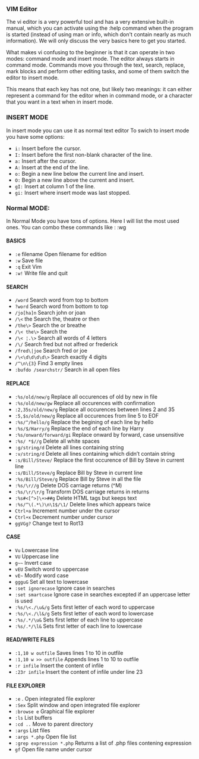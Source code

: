 ### VIM Editor
The vi editor is a very powerful tool and has a very extensive built-in manual, which you can activate using the :help command when the program is started (instead of using man or info, which don't contain nearly as much information). We will only discuss the very basics here to get you started.

What makes vi confusing to the beginner is that it can operate in two modes: command mode and insert mode. The editor always starts in command mode. Commands move you through the text, search, replace, mark blocks and perform other editing tasks, and some of them switch the editor to insert mode.

This means that each key has not one, but likely two meanings: it can either represent a command for the editor when in command mode, or a character that you want in a text when in insert mode.

### INSERT MODE
In insert mode you can use it as normal text editor
To swich to insert mode you have some options:
 +  `i:` Insert before the cursor.
 +  `I:` Insert before the first non-blank character of the line.
 +  `a:` Insert after the cursor.
 +  `A:` Insert at the end of the line.
 +  `o:` Begin a new line below the current line and insert.
 +  `O:` Begin a new line above the current and insert.
 +  `gI:` Insert at column 1 of the line.
 +  `gi:` Insert where insert mode was last stopped.
### Normal MODE:
In Normal Mode you have tons of options. Here I will list the most used ones. You can combo these commands like : :wg
#### BASICS
 + `:e` filename	Open filename for edition
 +  `:w`	Save file
 +  `:q`	Exit Vim
 +  `:w!`	Write file and quit
#### SEARCH
+  `/word`	Search word from top to bottom
+  `?word`	Search word from bottom to top
+  `/jo[ha]n`	Search john or joan
+  `/\<` the	Search the, theatre or then
+  `/the\>`	Search the or breathe
+  `/\< the\>`	Search the
+  `/\< ¦.\>`	Search all words of 4 letters
+  `/\/`	Search fred but not alfred or frederick
+  `/fred\|joe`	Search fred or joe
+  `/\<\d\d\d\d\>`	Search exactly 4 digits
+  `/^\n\{3}`	Find 3 empty lines
+  `:bufdo /searchstr/`	Search in all open files
#### REPLACE
+ `:%s/old/new/g`	Replace all occurences of old by new in file
+ `:%s/old/new/gw`	Replace all occurences with confirmation
+ `:2,35s/old/new/g`	Replace all occurences between lines 2 and 35
+ `:5,$s/old/new/g`	Replace all occurences from line 5 to EOF
+ `:%s/^/hello/g`	Replace the begining of each line by hello
+ `:%s/$/Harry/g`	Replace the end of each line by Harry
+ `:%s/onward/forward/gi`	Replace onward by forward, case unsensitive
+ `:%s/ *$//g`	Delete all white spaces
+ `:g/string/d`	Delete all lines containing string
+ `:v/string/d`	Delete all lines containing which didn’t contain string
+ `:s/Bill/Steve/`	Replace the first occurence of Bill by Steve in current line
+ `:s/Bill/Steve/g`	Replace Bill by Steve in current line
+ `:%s/Bill/Steve/g`	Replace Bill by Steve in all the file
+ `:%s/\r//g`	Delete DOS carriage returns (^M)
+ `:%s/\r/\r/g`	Transform DOS carriage returns in returns
+ `:%s#<[^>]\+>##g`	Delete HTML tags but keeps text
+ `:%s/^\(.*\)\n\1$/\1/`	Delete lines which appears twice
+ `Ctrl+a`	Increment number under the cursor
+ `Ctrl+x`	Decrement number under cursor
+ `ggVGg?`	Change text to Rot13
#### CASE
+ `Vu`	Lowercase line
+ `VU`	Uppercase line
+ `g~~`	Invert case
+ `vEU`	Switch word to uppercase
+ `vE~`	Modify word case
+ `ggguG`	Set all text to lowercase
+ `:set ignorecase`	Ignore case in searches
+ `:set smartcase`	Ignore case in searches excepted if an uppercase letter is used
+ `:%s/\<./\u&/g`	Sets first letter of each word to uppercase
+ `:%s/\<./\l&/g`	Sets first letter of each word to lowercase
+ `:%s/.*/\u&`	Sets first letter of each line to uppercase
+ `:%s/.*/\l&`	Sets first letter of each line to lowercase
#### READ/WRITE FILES
+ `:1,10 w outfile`	Saves lines 1 to 10 in outfile
+ `:1,10 w >> outfile`	Appends lines 1 to 10 to outfile
+ `:r infile`	Insert the content of infile
+ `:23r infile`	Insert the content of infile under line 23
#### FILE EXPLORER
+ `:e` .	Open integrated file explorer
+ `:Sex`	Split window and open integrated file explorer
+ `:browse e`	Graphical file explorer
+ `:ls`	List buffers
+ `:cd ..`	Move to parent directory
+ `:args`	List files
+ `:args *.php`	Open file list
+ `:grep expression *.php`	Returns a list of .php files contening expression
+ `gf`	Open file name under cursor
